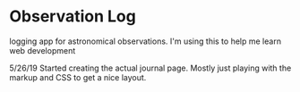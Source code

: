 # Observation Log
logging app for astronomical observations. I'm using this to help me learn web development

5/26/19
Started creating the actual journal page. Mostly just playing with the markup and CSS to get a nice layout.
